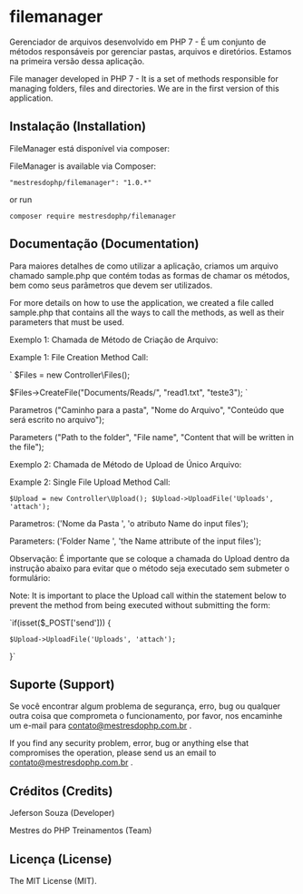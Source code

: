 # **filemanager**
Gerenciador de arquivos desenvolvido em PHP 7 - É um conjunto de métodos responsáveis por gerenciar pastas, arquivos e diretórios. Estamos na primeira versão dessa aplicação.

File manager developed in PHP 7 - It is a set of methods responsible for managing folders, files and directories. We are in the first version of this application.


## **Instalação (Installation)**

FileManager está disponível via composer:

FileManager is available via Composer:

`
"mestresdophp/filemanager": "1.0.*"
`

or run

`
composer require mestresdophp/filemanager
`


## **Documentação (Documentation)**

Para maiores detalhes de como utilizar a aplicação, criamos um arquivo chamado sample.php que contém todas as formas de chamar os métodos, bem como seus parâmetros que devem ser utilizados.

For more details on how to use the application, we created a file called sample.php that contains all the ways to call the methods, as well as their parameters that must be used.

Exemplo 1: Chamada de Método de Criação de Arquivo: 

Example 1: File Creation Method Call:

`
$Files = new Controller\Files();

$Files->CreateFile("Documents/Reads/", "read1.txt", "teste3");
`

Parametros ("Caminho para a pasta", "Nome do Arquivo", "Conteúdo que será escrito no arquivo");

Parameters ("Path to the folder", "File name", "Content that will be written in the file");

Exemplo 2: Chamada de Método de Upload de Único Arquivo:

Example 2: Single File Upload Method Call:

`$Upload = new Controller\Upload();
 $Upload->UploadFile('Uploads', 'attach');`
 
 Parametros: ('Nome da Pasta ', 'o atributo Name do input files');
 
 Parameters: ('Folder Name ', 'the Name attribute of the input files');
 
 Observação: É importante que se coloque a chamada do Upload dentro da instrução abaixo para evitar que o método seja executado sem submeter o formulário:
 
 Note: It is important to place the Upload call within the statement below to prevent the method from being executed without submitting the form:
 
 `if(isset($_POST['send'])) {
 
    $Upload->UploadFile('Uploads', 'attach');
    
 }`


## **Suporte (Support)**

Se você encontrar algum problema de segurança, erro, bug ou qualquer outra coisa que comprometa o funcionamento, por favor, nos encaminhe um e-mail para [contato@mestresdophp.com.br](contato@mestresdophp.com.br) .

If you find any security problem, error, bug or anything else that compromises the operation, please send us an email to [contato@mestresdophp.com.br](contato@mestresdophp.com.br)  .


## **Créditos (Credits)**

Jeferson Souza (Developer)

Mestres do PHP Treinamentos (Team)


## **Licença (License)**

The MIT License (MIT).
